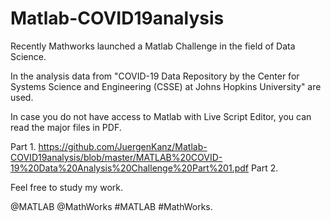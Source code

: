 # Matlab-COVID19analysis

Recently Mathworks launched a Matlab Challenge in the field of Data Science.

In the analysis data from 
"COVID-19 Data Repository by the Center for Systems Science and Engineering (CSSE) at Johns Hopkins University"
are used.

In case you do not have access to Matlab with Live Script Editor, you can read the major files in PDF.

Part 1. https://github.com/JuergenKanz/Matlab-COVID19analysis/blob/master/MATLAB%20COVID-19%20Data%20Analysis%20Challenge%20Part%201.pdf
Part 2. 

Feel free to study my work.

@MATLAB @MathWorks #MATLAB #MathWorks. 
